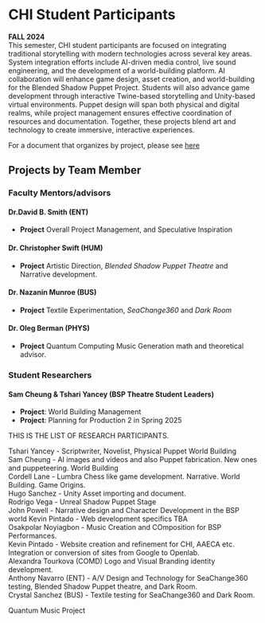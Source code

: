 # CHI Student Participants  
**FALL 2024**  
This semester, CHI student participants are focused on integrating traditional storytelling with modern technologies across several key areas. System integration efforts include AI-driven media control, live sound engineering, and the development of a world-building platform. AI collaboration will enhance game design, asset creation, and world-building for the Blended Shadow Puppet Project. Students will also advance game development through interactive Twine-based storytelling and Unity-based virtual environments. Puppet design will span both physical and digital realms, while project management ensures effective coordination of resources and documentation. Together, these projects blend art and technology to create immersive, interactive experiences.

For a document that organizes by project, please see [here](https://github.com/CHI-CityTech/Blended-Shadow-Puppet/blob/main/Project-Activity-2024-Fall.md)

## Projects by Team Member  

### Faculty Mentors/advisors
#### Dr.David B. Smith (ENT)
- **Project** Overall Project Management, and Speculative Inspiration

#### Dr. Christopher Swift (HUM)
- **Project** Artistic Direction, _Blended Shadow Puppet Theatre_ and Narrative development.

#### Dr. Nazanin Munroe (BUS)
- **Project** Textile Experimentation, _SeaChange360_ and _Dark Room_

#### Dr. Oleg Berman (PHYS)
- **Project** Quantum Computing Music Generation math and theoretical advisor.

### Student Researchers

#### Sam Cheung & Tshari Yancey (BSP Theatre Student Leaders)  
- **Project**: World Building Management
- **Project**: Planning for Production 2 in Spring 2025

THIS IS THE LIST OF RESEARCH PARTICIPANTS.

Tshari Yancey - Scriptwriter, Novelist, Physical Puppet World Building  
Sam Cheung - AI images and videos and also Puppet fabrication. New ones and puppeteering. World Building  
Cordell Lane - Lumbra Chess like game development. Narrative. World Building. Game Origins.  
Hugo Sanchez - Unity Asset importing and document.  
Rodrigo Vega - Unreal Shadow Puppet Stage  
John Powell - Narrative design and Character Development in the BSP world Kevin Pintado - Web development specifics TBA  
Osakpolar Noyiagbon - Music Creation and COmposition for BSP Performances.  
Kevin Pintado - Website creation and refinement for CHI, AAECA etc.  Integration or conversion of sites from Google to Openlab.  
Alexandra Tourkova (COMD) Logo and Visual Branding identity development.  
Anthony Navarro (ENT) - A/V Design and Technology for SeaChange360 testing, Blended Shadow Puppet theatre, and Dark Room.  
Crystal Sanchez (BUS) - Textile testing for SeaChange360 and Dark Room.  

Quantum Music Project  




